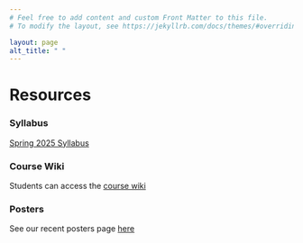 ```yaml
---
# Feel free to add content and custom Front Matter to this file.
# To modify the layout, see https://jekyllrb.com/docs/themes/#overriding-theme-defaults

layout: page
alt_title: " "
---
```


# Resources


### Syllabus

[Spring 2025 Syllabus](https://github.com/gt-crnch-rg/fc-with-rg-vip/blob/9f1648755ba5c742b802dac0263bec9a1d9a0487/syllabus/Syllabus%20-%20VIP%20Rogues%20Gallery%20-%20Spring%202025.pdf)

### Course Wiki

Students can access the [course wiki](https://github.com/gt-crnch-rg/fc-with-rg-vip/wiki)

### Posters

See our recent posters page [here](../recent-posters)
